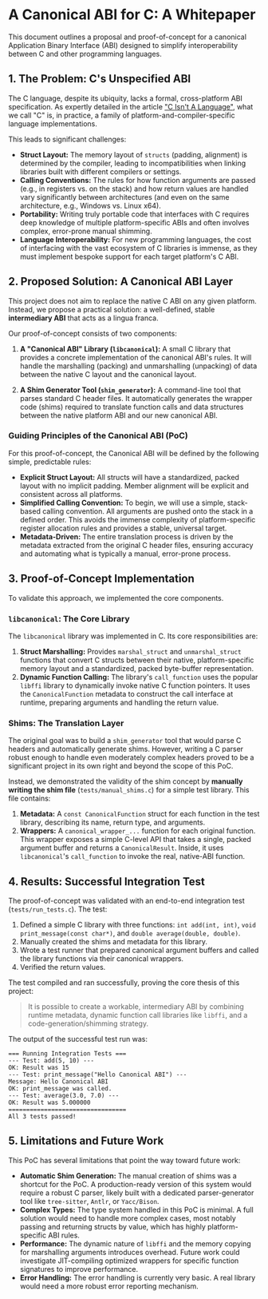 # A Canonical ABI for C: A Whitepaper

This document outlines a proposal and proof-of-concept for a canonical Application Binary Interface (ABI) designed to simplify interoperability between C and other programming languages.

## 1. The Problem: C's Unspecified ABI

The C language, despite its ubiquity, lacks a formal, cross-platform ABI specification. As expertly detailed in the article ["C Isn't A Language"](https://faultlore.com/blah/c-isnt-a-language/), what we call "C" is, in practice, a family of platform-and-compiler-specific language implementations.

This leads to significant challenges:
*   **Struct Layout:** The memory layout of `structs` (padding, alignment) is determined by the compiler, leading to incompatibilities when linking libraries built with different compilers or settings.
*   **Calling Conventions:** The rules for how function arguments are passed (e.g., in registers vs. on the stack) and how return values are handled vary significantly between architectures (and even on the same architecture, e.g., Windows vs. Linux x64).
*   **Portability:** Writing truly portable code that interfaces with C requires deep knowledge of multiple platform-specific ABIs and often involves complex, error-prone manual shimming.
*   **Language Interoperability:** For new programming languages, the cost of interfacing with the vast ecosystem of C libraries is immense, as they must implement bespoke support for each target platform's C ABI.

## 2. Proposed Solution: A Canonical ABI Layer

This project does not aim to replace the native C ABI on any given platform. Instead, we propose a practical solution: a well-defined, stable **intermediary ABI** that acts as a lingua franca.

Our proof-of-concept consists of two components:

1.  **A "Canonical ABI" Library (`libcanonical`):** A small C library that provides a concrete implementation of the canonical ABI's rules. It will handle the marshalling (packing) and unmarshalling (unpacking) of data between the native C layout and the canonical layout.

2.  **A Shim Generator Tool (`shim_generator`):** A command-line tool that parses standard C header files. It automatically generates the wrapper code (shims) required to translate function calls and data structures between the native platform ABI and our new canonical ABI.

### Guiding Principles of the Canonical ABI (PoC)

For this proof-of-concept, the Canonical ABI will be defined by the following simple, predictable rules:

*   **Explicit Struct Layout:** All structs will have a standardized, packed layout with no implicit padding. Member alignment will be explicit and consistent across all platforms.
*   **Simplified Calling Convention:** To begin, we will use a simple, stack-based calling convention. All arguments are pushed onto the stack in a defined order. This avoids the immense complexity of platform-specific register allocation rules and provides a stable, universal target.
*   **Metadata-Driven:** The entire translation process is driven by the metadata extracted from the original C header files, ensuring accuracy and automating what is typically a manual, error-prone process.

## 3. Proof-of-Concept Implementation

To validate this approach, we implemented the core components.

### `libcanonical`: The Core Library

The `libcanonical` library was implemented in C. Its core responsibilities are:
1.  **Struct Marshalling:** Provides `marshal_struct` and `unmarshal_struct` functions that convert C structs between their native, platform-specific memory layout and a standardized, packed byte-buffer representation.
2.  **Dynamic Function Calling:** The library's `call_function` uses the popular `libffi` library to dynamically invoke native C function pointers. It uses the `CanonicalFunction` metadata to construct the call interface at runtime, preparing arguments and handling the return value.

### Shims: The Translation Layer

The original goal was to build a `shim_generator` tool that would parse C headers and automatically generate shims. However, writing a C parser robust enough to handle even moderately complex headers proved to be a significant project in its own right and beyond the scope of this PoC.

Instead, we demonstrated the validity of the shim concept by **manually writing the shim file** (`tests/manual_shims.c`) for a simple test library. This file contains:
1.  **Metadata:** A `const CanonicalFunction` struct for each function in the test library, describing its name, return type, and arguments.
2.  **Wrappers:** A `canonical_wrapper_...` function for each original function. This wrapper exposes a simple C-level API that takes a single, packed argument buffer and returns a `CanonicalResult`. Inside, it uses `libcanonical`'s `call_function` to invoke the real, native-ABI function.

## 4. Results: Successful Integration Test

The proof-of-concept was validated with an end-to-end integration test (`tests/run_tests.c`). The test:
1.  Defined a simple C library with three functions: `int add(int, int)`, `void print_message(const char*)`, and `double average(double, double)`.
2.  Manually created the shims and metadata for this library.
3.  Wrote a test runner that prepared canonical argument buffers and called the library functions via their canonical wrappers.
4.  Verified the return values.

The test compiled and ran successfully, proving the core thesis of this project:
> It is possible to create a workable, intermediary ABI by combining runtime metadata, dynamic function call libraries like `libffi`, and a code-generation/shimming strategy.

The output of the successful test run was:
```
=== Running Integration Tests ===
--- Test: add(5, 10) ---
OK: Result was 15
--- Test: print_message("Hello Canonical ABI") ---
Message: Hello Canonical ABI
OK: print_message was called.
--- Test: average(3.0, 7.0) ---
OK: Result was 5.000000
=================================
All 3 tests passed!
```

## 5. Limitations and Future Work

This PoC has several limitations that point the way toward future work:
*   **Automatic Shim Generation:** The manual creation of shims was a shortcut for the PoC. A production-ready version of this system would require a robust C parser, likely built with a dedicated parser-generator tool like `tree-sitter`, `Antlr`, or `Yacc/Bison`.
*   **Complex Types:** The type system handled in this PoC is minimal. A full solution would need to handle more complex cases, most notably passing and returning structs by value, which has highly platform-specific ABI rules.
*   **Performance:** The dynamic nature of `libffi` and the memory copying for marshalling arguments introduces overhead. Future work could investigate JIT-compiling optimized wrappers for specific function signatures to improve performance.
*   **Error Handling:** The error handling is currently very basic. A real library would need a more robust error reporting mechanism.

